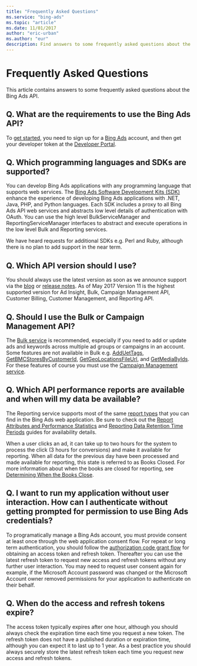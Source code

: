 ```yaml
---
title: "Frequently Asked Questions"
ms.service: "bing-ads"
ms.topic: "article"
ms.date: 11/01/2017
author: "eric-urban"
ms.author: "eur"
description: Find answers to some frequently asked questions about the Bing Ads API.
---
```

# Frequently Asked Questions
This article contains answers to some frequently asked questions about the Bing Ads API.

## Q. What are the requirements to use the Bing Ads API?
To [get started](~/guides/get-started.md), you need to sign up for a [Bing Ads](https://secure.bingads.microsoft.com) account, and then get your developer token at the [Developer Portal](https://developers.bingads.microsoft.com/Account). 

## Q. Which programming languages and SDKs are supported?
You can develop Bing Ads applications with any programming language that supports web services. The [Bing Ads Software Development Kits (SDK)](~/guides/client-libraries.md) enhance the experience of developing Bing Ads applications with .NET, Java, PHP, and Python languages.  Each SDK includes a proxy to all Bing Ads API web services and abstracts low level details of authentication with OAuth. You can use the high level BulkServiceManager and ReportingServiceManager interfaces to abstract and execute operations in the low level Bulk and Reporting services. 

We have heard requests for additional SDKs e.g. Perl and Ruby, although there is no plan to add support in the near term.

## Q. Which API version should I use?
You should always use the latest version as soon as we announce support via the [blog](https://blogs.msdn.microsoft.com/bing_ads_api/) or [release notes](~/guides/release-notes.md). As of May 2017 Version 11 is the highest supported version for Ad Insight, Bulk, Campaign Management API, Customer Billing, Customer Management, and Reporting API. 

## Q. Should I use the Bulk or Campaign Management API?
The [Bulk service](~/bulk-service/bulk-service-reference.md) is recommended, especially if you need to add or update ads and keywords across multiple ad groups or campaigns in an account. Some features are not available in Bulk e.g. [AddUetTags](~/campaign-management-service/adduettags.md), [GetBMCStoresByCustomerId](~/campaign-management-service/getbmcstoresbycustomerid.md), [GetGeoLocationsFileUrl](~/campaign-management-service/getgeolocationsfileurl.md), and [GetMediaByIds](~/campaign-management-service/getmediabyids.md). For these features of course you must use the [Campaign Management service](~/campaign-management-service/campaign-management-service-reference.md). 

## Q. Which API performance reports are available and when will my data be available?
The Reporting service supports most of the same [report types](~/guides/report-types.md) that you can find in the Bing Ads web application. Be sure to check out the [Report Attributes and Performance Statistics](~/guides/report-attributes-performance-statistics.md) and [Reporting Data Retention Time Periods](~/guides/report-data-retention-time-periods.md) guides for availability details.

When a user clicks an ad, it can take up to two hours for the system to process the click (3 hours for conversions) and make it available for reporting. When all data for the previous day have been processed and made available for reporting, this state is referred to as Books Closed. For more information about when the books are closed for reporting, see [Determining When the Books Close](~/guides/reports.md#booksclose).

## Q. I want to run my application without user interaction. How can I authenticate without getting prompted for permission to use Bing Ads credentials?
To programatically manage a Bing Ads account, you must provide consent at least once through the web application consent flow. For repeat or long term authentication, you should follow the [authorization code grant flow](~/guides/authentication-oauth.md#authorizationcode) for obtaining an access token and refresh token. Thereafter you can use the latest refresh token to request new access and refresh tokens without any further user interaction. You may need to request user consent again for example, if the Microsoft Account password was changed or the Microsoft Account owner removed permissions for your application to authenticate on their behalf. 

## Q. When do the access and refresh tokens expire?
The access token typically expires after one hour, although you should always check the expiration time each time you request a new token. The refresh token does not have a published duration or expiration time, although you can expect it to last up to 1 year. As a best practice you should always securely store the latest refresh token each time you request new access and refresh tokens. 

